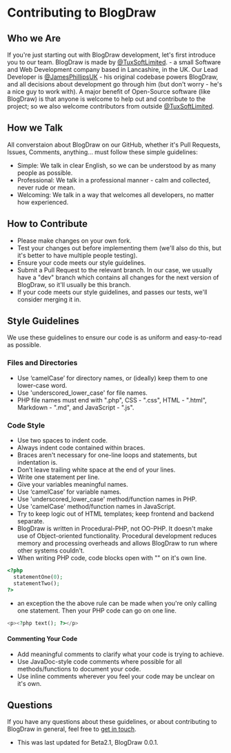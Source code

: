 # Contributing to BlogDraw

## Who we Are

If you're just starting out with BlogDraw development, let's first introduce you to our team.  BlogDraw is made by [@TuxSoftLimited](https://github.com/TuxSoftLimited "TuxSoft Limited"). - a small Software and Web Development company based in Lancashire, in the UK.  Our Lead Developer is [@JamesPhillipsUK](https://github.com/JamesPhillipsUK "James Phillips") - his original codebase powers BlogDraw, and all decisions about development go through him (but don't worry - he's a nice guy to work with).  A major benefit of Open-Source software (like BlogDraw) is that anyone is welcome to help out and contribute to the project; so we also welcome contributors from outside [@TuxSoftLimited](https://github.com/TuxSoftLimited "TuxSoft Limited").

## How we Talk

All converstaion about BlogDraw on our GitHub, whether it's Pull Requests, Issues, Comments, anything... must follow these simple guidelines:

- Simple: We talk in clear English, so we can be understood by as many people as possible.
- Professional: We talk in a professional manner - calm and collected, never rude or mean.
- Welcoming: We talk in a way that welcomes all developers, no matter how experienced.

## How to Contribute

- Please make changes on your own fork.
- Test your changes out before implementing them (we'll also do this, but it's better to have multiple people testing).
- Ensure your code meets our style guidelines.
- Submit a Pull Request to the relevant branch.  In our case, we usually have a "dev" branch which contains all changes for the next version of BlogDraw, so it'll usually be this branch.
- If your code meets our style guidelines, and passes our tests, we'll consider merging it in.

## Style Guidelines

We use these guidelines to ensure our code is as uniform and easy-to-read as possible.

### Files and Directories

- Use ‘camelCase’ for directory names, or (ideally) keep them to one lower-case word.
- Use 'underscored_lower_case' for file names.
- PHP file names must end with ".php", CSS - ".css", HTML - ".html", Markdown - ".md", and JavaScript - ".js".

### Code Style

- Use two spaces to indent code.
- Always indent code contained within braces.
- Braces aren't necessary for one-line loops and statements, but indentation is.
- Don’t leave trailing white space at the end of your lines.
- Write one statement per line.
- Give your variables meaningful names.
- Use ‘camelCase’ for variable names.
- Use 'underscored_lower_case' method/function names in PHP.
- Use 'camelCase' method/function names in JavaScript.
- Try to keep logic out of HTML templates; keep frontend and backend separate.
- BlogDraw is written in Procedural-PHP, not OO-PHP.  It doesn't make use of Object-oriented functionality.  Procedural development reduces memory and processing overheads and allows BlogDraw to run where other systems couldn't.
- When writing PHP code, code blocks open with "<?php" on it's own line, and close with "?>" on it's own line.

```php
<?php
  statementOne(0);
  statementTwo();
?>
```

- an exception the the above rule can be made when you're only calling one statement.  Then your PHP code can go on one line.

```php
<p><?php text(); ?></p>
```

#### Commenting Your Code

- Add meaningful comments to clarify what your code is trying to achieve.
- Use JavaDoc-style code comments where possible for all methods/functions to document your code.
- Use inline comments wherever you feel your code may be unclear on it's own.

## Questions

If you have any questions about these guidelines, or about contributing to BlogDraw in general, feel free to [get in touch](https://tuxsoft.uk/Contact/ "Get in touch with us.").

- This was last updated for Beta2.1, BlogDraw 0.0.1.

